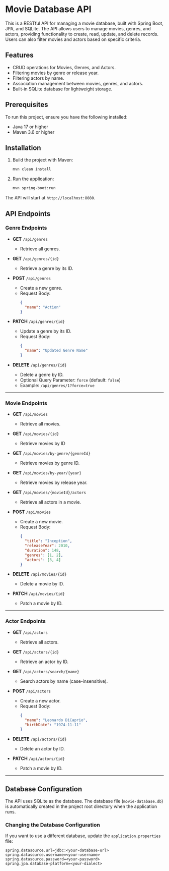# Movie Database API

This is a RESTful API for managing a movie database, built with Spring Boot, JPA, and SQLite. The API allows users to manage movies, genres, and actors, providing functionality to create, read, update, and delete records. Users can also filter movies and actors based on specific criteria.

## Features
- CRUD operations for Movies, Genres, and Actors.
- Filtering movies by genre or release year.
- Filtering actors by name.
- Association management between movies, genres, and actors.
- Built-in SQLite database for lightweight storage.

## Prerequisites
To run this project, ensure you have the following installed:
- Java 17 or higher
- Maven 3.6 or higher

## Installation

1. Build the project with Maven:
   ```bash
   mvn clean install
   ```

2. Run the application:
   ```bash
   mvn spring-boot:run
   ```

The API will start at `http://localhost:8080`.

## API Endpoints

### Genre Endpoints

- **GET** `/api/genres`
    - Retrieve all genres.

- **GET** `/api/genres/{id}`
    - Retrieve a genre by its ID.

- **POST** `/api/genres`
    - Create a new genre.
    - Request Body:
      ```json
      {
        "name": "Action"
      }
      ```

- **PATCH** `/api/genres/{id}`
    - Update a genre by its ID.
    - Request Body:
      ```json
      {
        "name": "Updated Genre Name"
      }
      ```

- **DELETE** `/api/genres/{id}`
    - Delete a genre by ID.
    - Optional Query Parameter: `force` (default: `false`)
    - Example: `/api/genres/1?force=true`

---

### Movie Endpoints

- **GET** `/api/movies`
    - Retrieve all movies.

- **GET** `/api/movies/{id}`
  - Retrieve movies by ID

- **GET** `/api/movies/by-genre/{genreId}`
    - Retrieve movies by genre ID.

- **GET** `/api/movies/by-year/{year}`
    - Retrieve movies by release year.

- **GET** `/api/movies/{movieId}/actors`
    - Retrieve all actors in a movie.

- **POST** `/api/movies`
    - Create a new movie.
    - Request Body:
      ```json
      {
        "title": "Inception",
        "releaseYear": 2010,
        "duration": 148,
        "genres": [1, 2],
        "actors": [3, 4]
      }
      ```

- **DELETE** `/api/movies/{id}`
    - Delete a movie by ID.

- **PATCH** `/api/movies/{id}`
    - Patch a movie by ID.
---

### Actor Endpoints

- **GET** `/api/actors`
    - Retrieve all actors.

- **GET** `/api/actors/{id}`
    - Retrieve an actor by ID.

- **GET** `/api/actors/search/{name}`
    - Search actors by name (case-insensitive).

- **POST** `/api/actors`
    - Create a new actor.
    - Request Body:
      ```json
      {
        "name": "Leonardo DiCaprio",
        "birthDate": "1974-11-11"
      }
      ```

- **DELETE** `/api/actors/{id}`
    - Delete an actor by ID.

- **PATCH** `/api/actors/{id}`
    - Patch a movie by ID.
---
## Database Configuration

The API uses SQLite as the database. The database file (`movie-database.db`) is automatically created in the project root directory when the application runs.

### Changing the Database Configuration
If you want to use a different database, update the `application.properties` file:

```properties
spring.datasource.url=jdbc:<your-database-url>
spring.datasource.username=<your-username>
spring.datasource.password=<your-password>
spring.jpa.database-platform=<your-dialect>
```